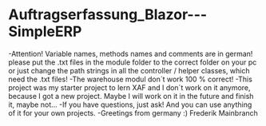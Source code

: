 # Auftragserfassung_Blazor---SimpleERP
-Attention! Variable names, methods names and comments are in german!
please put the .txt files in the module folder to the correct folder on your pc or just change the path strings in all the controller / helper classes,
which need the .txt files!
-The warehouse modul don´t work 100 % correct!
-This project was my starter project to lern XAF and I don´t work on it anymore, because I got a new project.
Maybe I will work on it in the future and finish it, maybe not...
-If you have questions, just ask! And you can use anything of it for your own projects.
-Greetings from germany :)
Frederik Mainbranch
